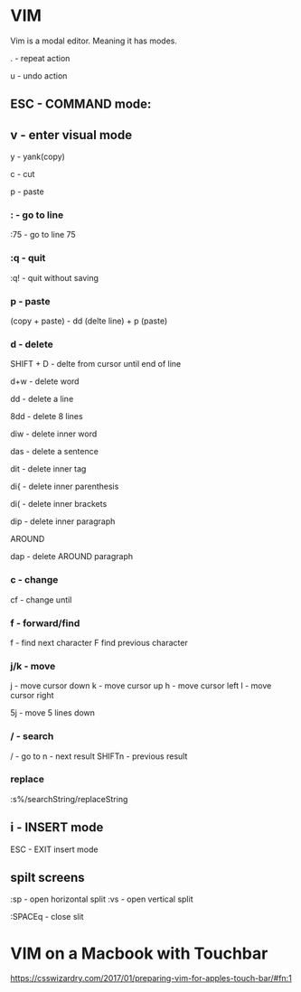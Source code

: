 # VIM

Vim is a modal editor. Meaning it has modes.

. - repeat action

u - undo action

## ESC - COMMAND mode:

## v - enter visual mode

y - yank(copy)

c - cut

p - paste

### :<LINENUMBER> - go to line
:75 - go to line 75
 
### :q - quit
:q! - quit without saving

### p - paste
(copy + paste) - dd (delte line) + p (paste)

### d - delete

SHIFT + D - delte from cursor until end of line

d+w - delete word

dd - delete a line

8dd - delete 8 lines

diw - delete inner word

das - delete a sentence

dit - delete inner tag

di{ - delete inner parenthesis

di( - delete inner brackets

dip - delete inner paragraph

AROUND

dap - delete AROUND paragraph

### c - change
cf<character> - change until <character>

### f - forward/find
f<character> - find next character
F<character> find previous character

### j/k - move
j - move cursor down
k - move cursor up
h - move cursor left
l - move cursor right

5j - move 5 lines down
 
### / - search
/<searchString> - go to <searchString>
 n - next result
 SHIFTn - previous result

### replace
 :s%/searchString/replaceString

## i - INSERT mode
ESC - EXIT insert mode


## spilt screens
:sp - open horizontal split
:vs - open vertical split

:SPACEq - close slit

# VIM on a Macbook with Touchbar
https://csswizardry.com/2017/01/preparing-vim-for-apples-touch-bar/#fn:1
